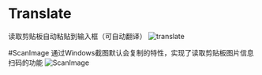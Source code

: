 # Translate
读取剪贴板自动粘贴到输入框（可自动翻译）
![translate](https://user-images.githubusercontent.com/83902199/211158772-809f74af-6974-4f27-9938-06a8605aca2e.png)

#ScanImage
通过Windows截图默认会复制的特性，实现了读取剪贴板图片信息扫码的功能
![ScanImage](https://user-images.githubusercontent.com/83902199/210532154-135b3eb8-c1c2-4c6f-9294-a112b6cb7ad0.png)
